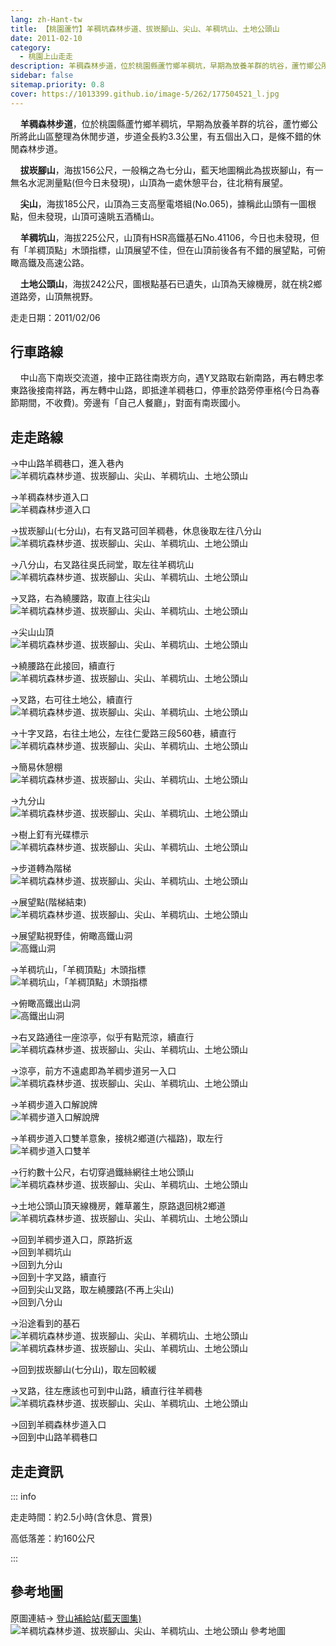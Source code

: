 ```yaml
---
lang: zh-Hant-tw
title: 【桃園蘆竹】羊稠坑森林步道、拔崁腳山、尖山、羊稠坑山、土地公頭山
date: 2011-02-10
category: 
  - 桃園上山走走
description: 羊稠森林步道，位於桃園縣蘆竹鄉羊稠坑，早期為放養羊群的坑谷，蘆竹鄉公所將此山區整理為休閒步道，步道全長約3.3公里，有五個出入口，是條不錯的休閒森林步道。 拔崁腳山，海拔156公尺，一般稱之為七分山，藍天地圖稱此為拔崁腳山，有一無名水泥測量點(但今日未發現)，山頂為一處休憩平台，往北稍有展望。
sidebar: false
sitemap.priority: 0.8
cover: https://1013399.github.io/image-5/262/177504521_l.jpg
---
```


    **羊稠森林步道**，位於桃園縣蘆竹鄉羊稠坑，早期為放養羊群的坑谷，蘆竹鄉公所將此山區整理為休閒步道，步道全長約3.3公里，有五個出入口，是條不錯的休閒森林步道。  

    **拔崁腳山**，海拔156公尺，一般稱之為七分山，藍天地圖稱此為拔崁腳山，有一無名水泥測量點(但今日未發現)，山頂為一處休憩平台，往北稍有展望。  

<!-- more -->

    **尖山**，海拔185公尺，山頂為三支高壓電塔組(No.065)，據稱此山頭有一圖根點，但未發現，山頂可遠眺五酒桶山。  

    **羊稠坑山**，海拔225公尺，山頂有HSR高鐵基石No.41106，今日也未發現，但有「羊稠頂點」木頭指標，山頂展望不佳，但在山頂前後各有不錯的展望點，可俯瞰高鐵及高速公路。  

    **土地公頭山**，海拔242公尺，圖根點基石已遺失，山頂為天線機房，就在桃2鄉道路旁，山頂無視野。

走走日期：2011/02/06

## 行車路線
    中山高下南崁交流道，接中正路往南崁方向，遇Y叉路取右新南路，再右轉忠孝東路後接南祥路，再左轉中山路，即抵達羊稠巷口，停車於路旁停車格(今日為春節期間，不收費)。旁邊有「自己人餐廳」，對面有南崁國小。

## 走走路線
→中山路羊稠巷口，進入巷內  
![羊稠坑森林步道、拔崁腳山、尖山、羊稠坑山、土地公頭山](https://1013399.github.io/image-5/262/177504476_l.jpg)

→羊稠森林步道入口  
![羊稠森林步道入口](https://1013399.github.io/image-5/262/177504478_l.jpg)

→拔崁腳山(七分山)，右有叉路可回羊稠巷，休息後取左往八分山  
![羊稠坑森林步道、拔崁腳山、尖山、羊稠坑山、土地公頭山](https://1013399.github.io/image-5/262/177504480_l.jpg)

→八分山，右叉路往吳氏祠堂，取左往羊稠坑山  
![羊稠坑森林步道、拔崁腳山、尖山、羊稠坑山、土地公頭山](https://1013399.github.io/image-5/262/177504481_l.jpg)

→叉路，右為繞腰路，取直上往尖山  
![羊稠坑森林步道、拔崁腳山、尖山、羊稠坑山、土地公頭山](https://1013399.github.io/image-5/262/177504483_l.jpg)

→尖山山頂  
![羊稠坑森林步道、拔崁腳山、尖山、羊稠坑山、土地公頭山](https://1013399.github.io/image-5/262/177504484_l.jpg)

→繞腰路在此接回，續直行  
![羊稠坑森林步道、拔崁腳山、尖山、羊稠坑山、土地公頭山](https://1013399.github.io/image-5/262/177504487_l.jpg)

→叉路，右可往土地公，續直行  
![羊稠坑森林步道、拔崁腳山、尖山、羊稠坑山、土地公頭山](https://1013399.github.io/image-5/262/177504490_l.jpg)

→十字叉路，右往土地公，左往仁愛路三段560巷，續直行  
![羊稠坑森林步道、拔崁腳山、尖山、羊稠坑山、土地公頭山](https://1013399.github.io/image-5/262/177504492_l.jpg)

→簡易休憩棚  
![羊稠坑森林步道、拔崁腳山、尖山、羊稠坑山、土地公頭山](https://1013399.github.io/image-5/262/177504494_l.jpg)

→九分山  
![羊稠坑森林步道、拔崁腳山、尖山、羊稠坑山、土地公頭山](https://1013399.github.io/image-5/262/177504495_l.jpg)

→樹上釘有光碟標示  
![羊稠坑森林步道、拔崁腳山、尖山、羊稠坑山、土地公頭山](https://1013399.github.io/image-5/262/177504497_l.jpg)

→步道轉為階梯  
![羊稠坑森林步道、拔崁腳山、尖山、羊稠坑山、土地公頭山](https://1013399.github.io/image-5/262/177504499_l.jpg)

→展望點(階梯結束)  
![羊稠坑森林步道、拔崁腳山、尖山、羊稠坑山、土地公頭山](https://1013399.github.io/image-5/262/177504501_l.jpg)

→展望點視野佳，俯瞰高鐵山洞  
![高鐵山洞](https://1013399.github.io/image-5/262/177504502_l.jpg)

→羊稠坑山，「羊稠頂點」木頭指標  
![羊稠坑山，「羊稠頂點」木頭指標](https://1013399.github.io/image-5/262/177504509_l.jpg)

→俯瞰高鐵出山洞  
![高鐵出山洞](https://1013399.github.io/image-5/262/177504512_l.jpg)

→右叉路通往一座涼亭，似乎有點荒涼，續直行  
![羊稠坑森林步道、拔崁腳山、尖山、羊稠坑山、土地公頭山](https://1013399.github.io/image-5/262/177504514_l.jpg)

→涼亭，前方不遠處即為羊稠步道另一入口  
![羊稠坑森林步道、拔崁腳山、尖山、羊稠坑山、土地公頭山](https://1013399.github.io/image-5/262/177504517_l.jpg)

→羊稠步道入口解說牌  
![羊稠步道入口解說牌](https://1013399.github.io/image-5/262/177504519_l.jpg)

→羊稠步道入口雙羊意象，接桃2鄉道(六福路)，取左行  
![羊稠步道入口雙羊](https://1013399.github.io/image-5/262/177504521_l.jpg)

→行約數十公尺，右切穿過鐵絲網往土地公頭山  
![羊稠坑森林步道、拔崁腳山、尖山、羊稠坑山、土地公頭山](https://1013399.github.io/image-5/262/177504526_l.jpg)

→土地公頭山頂天線機房，雜草叢生，原路退回桃2鄉道  
![羊稠坑森林步道、拔崁腳山、尖山、羊稠坑山、土地公頭山](https://1013399.github.io/image-5/262/177504528_l.jpg)

→回到羊稠步道入口，原路折返  
→回到羊稠坑山  
→回到九分山  
→回到十字叉路，續直行  
→回到尖山叉路，取左繞腰路(不再上尖山)  
→回到八分山

→沿途看到的基石  
![羊稠坑森林步道、拔崁腳山、尖山、羊稠坑山、土地公頭山](https://1013399.github.io/image-5/262/177504482_l.jpg)  
![羊稠坑森林步道、拔崁腳山、尖山、羊稠坑山、土地公頭山](https://1013399.github.io/image-5/262/177504530_l.jpg)

→回到拔崁腳山(七分山)，取左回較緩

→叉路，往左應該也可到中山路，續直行往羊稠巷  
![羊稠坑森林步道、拔崁腳山、尖山、羊稠坑山、土地公頭山](https://1013399.github.io/image-5/262/177504533_l.jpg)

→回到羊稠森林步道入口  
→回到中山路羊稠巷口


## 走走資訊

::: info

走走時間：約2.5小時(含休息、賞景)

高低落差：約160公尺

:::

## 參考地圖
原圖連結→ [登山補給站(藍天圖集)](http://www.keepon.com.tw/ActiveSite/Article/One.asp?ArticleID=6200)  
![羊稠坑森林步道、拔崁腳山、尖山、羊稠坑山、土地公頭山 參考地圖](https://1013399.github.io/image-5/262/177504557_l.jpg)